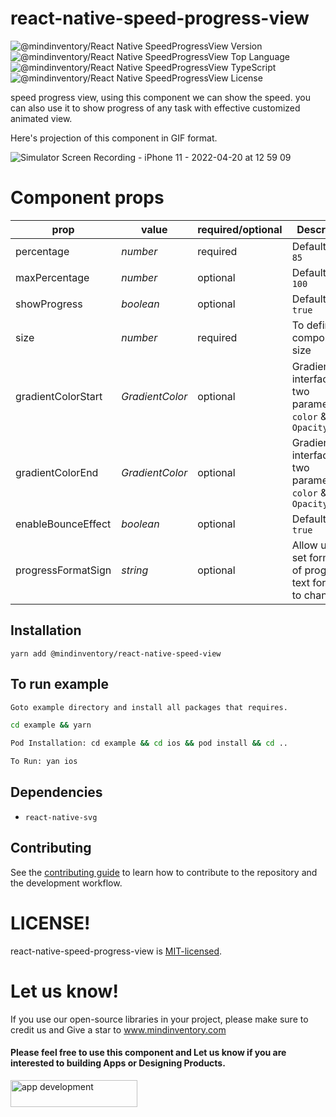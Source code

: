 # react-native-speed-progress-view
![@mindinventory/React Native SpeedProgressView Version](https://flat.badgen.net/npm/v/@mindinventory/react-native-speed-view)
![@mindinventory/React Native SpeedProgressView Top Language](https://img.shields.io/github/languages/top/Mindinventory/react-native-speed-view)
![@mindinventory/React Native SpeedProgressView TypeScript](https://badgen.net/npm/types/tslib)
![@mindinventory/React Native SpeedProgressView License](https://img.shields.io/github/license/Mindinventory/react-native-speed-view)

speed progress view, using this component we can show the speed. you can also use it to show progress of any task with effective customized animated view.

Here's projection of this component in GIF format.

![Simulator Screen Recording - iPhone 11 - 2022-04-20 at 12 59 09](https://user-images.githubusercontent.com/82019401/164174514-2369be99-a00a-4171-a47d-95b997388bbe.gif)




# Component props
| prop | value  | required/optional | Description
| ------    | ------ | ------ | ------ |
| percentage | _number_ | required | Default value `85` |
| maxPercentage | _number_ | optional | Default value `100` |
| showProgress | _boolean_ | optional | Default value `true` |
| size | _number_ | required | To define component size |
| gradientColorStart | _GradientColor_ | optional | GradientColor interface has two parameter `color` & `Opacity`|
| gradientColorEnd | _GradientColor_ | optional | GradientColor interface has two parameter `color` & `Opacity`|
| enableBounceEffect | _boolean_ | optional | Default value `true` |
| progressFormatSign | _string_ | optional | Allow user to set formate of progress text formate to change. |


## Installation

```
yarn add @mindinventory/react-native-speed-view
```

## To run example

```sh
Goto example directory and install all packages that requires.

cd example && yarn

Pod Installation: cd example && cd ios && pod install && cd ..

To Run: yan ios
```

## Dependencies

- `react-native-svg`

## Contributing

See the [contributing guide](CONTRIBUTING.md) to learn how to contribute to the repository and the development workflow.

# LICENSE!

react-native-speed-progress-view  is [MIT-licensed](https://github.com/Mindinventory/react-native-speed-view/blob/main/LICENSE).

# Let us know!

If you use our open-source libraries in your project, please make sure to credit us and Give a star to www.mindinventory.com

<p><h4>Please feel free to use this component and Let us know if you are interested to building Apps or Designing Products.</h4>
<a href="https://www.mindinventory.com/contact-us.php?utm_source=gthb&utm_medium=repo&utm_campaign=react-native-speed-view" target="__blank">
<img src="https://github.com/Sammindinventory/MindInventory/blob/main/hirebutton.png" width="203" height="43"  alt="app development">
</a>

